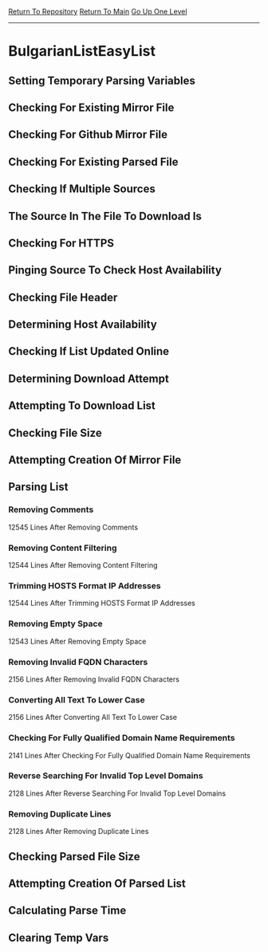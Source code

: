 [Return To Repository](https://github.com/deathbybandaid/piholeparser/)
[Return To Main](https://github.com/deathbybandaid/piholeparser/blob/master/RecentRunLogs/Mainlog.md)
[Go Up One Level](https://github.com/deathbybandaid/piholeparser/blob/master/RecentRunLogs/TopLevelScripts/30-Processing-Blacklists.md)
____________________________________
# BulgarianListEasyList
## Setting Temporary Parsing Variables
## Checking For Existing Mirror File
## Checking For Github Mirror File
## Checking For Existing Parsed File
## Checking If Multiple Sources
## The Source In The File To Download Is
## Checking For HTTPS
## Pinging Source To Check Host Availability
## Checking File Header
## Determining Host Availability
## Checking If List Updated Online
## Determining Download Attempt
## Attempting To Download List
## Checking File Size
## Attempting Creation Of Mirror File
## Parsing List
### Removing Comments
12545 Lines After Removing Comments
### Removing Content Filtering
12544 Lines After Removing Content Filtering
### Trimming HOSTS Format IP Addresses
12544 Lines After Trimming HOSTS Format IP Addresses
### Removing Empty Space
12543 Lines After Removing Empty Space
### Removing Invalid FQDN Characters
2156 Lines After Removing Invalid FQDN Characters
### Converting All Text To Lower Case
2156 Lines After Converting All Text To Lower Case
### Checking For Fully Qualified Domain Name Requirements
2141 Lines After Checking For Fully Qualified Domain Name Requirements
### Reverse Searching For Invalid Top Level Domains
2128 Lines After Reverse Searching For Invalid Top Level Domains
### Removing Duplicate Lines
2128 Lines After Removing Duplicate Lines
## Checking Parsed File Size
## Attempting Creation Of Parsed List
## Calculating Parse Time
## Clearing Temp Vars

